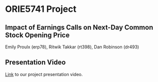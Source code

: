 # ORIE5741 Project
## Impact of Earnings Calls on Next-Day Common Stock Opening Price
Emily Proulx (erp78), Ritwik Takkar (rt398), Dan Robinson (dr493)

## Presentation Video
[Link](https://youtu.be/qwvfVWWpAQ0) to our project presentation video.
